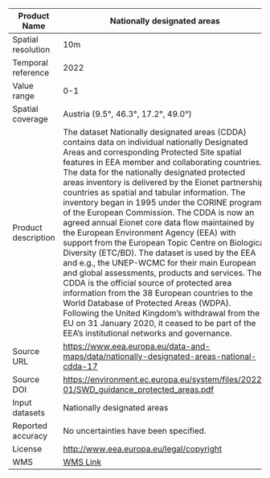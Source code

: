 |Product Name| Nationally designated areas |
| --- | --- |
| Spatial resolution | 10m |
| Temporal reference | 2022 |
| Value range | 0-1 |
| Spatial coverage | Austria (9.5°, 46.3°, 17.2°, 49.0°) |
| Product description | The dataset Nationally designated areas (CDDA) contains data on individual nationally Designated Areas and corresponding Protected Site spatial features in EEA member and collaborating countries.<br>The data for the nationally designated protected areas inventory is delivered by the Eionet partnership countries as spatial and tabular information. The inventory began in 1995 under the CORINE program of the European Commission. The CDDA is now an agreed annual Eionet core data flow maintained by the European Environment Agency (EEA) with support from the European Topic Centre on Biological Diversity (ETC/BD). The dataset is used by the EEA and e.g., the UNEP-WCMC for their main European and global assessments, products and services. The CDDA is the official source of protected area information from the 38 European countries to the World Database of Protected Areas (WDPA). Following the United Kingdom’s withdrawal from the EU on 31 January 2020, it ceased to be part of the EEA’s institutional networks and governance.|
| Source URL | https://www.eea.europa.eu/data-and-maps/data/nationally-designated-areas-national-cdda-17  |
| Source DOI | https://environment.ec.europa.eu/system/files/2022-01/SWD_guidance_protected_areas.pdf |
|Input datasets| Nationally designated areas|
| Reported accuracy | No uncertainties have been specified.|
| License | http://www.eea.europa.eu/legal/copyright |
|WMS|[WMS Link](https://bio.discomap.eea.europa.eu/arcgis/services/ProtectedSites/CDDA_Dyna_LAEA/MapServer/WMSServer?request=GetCapabilities&service=WMS)|